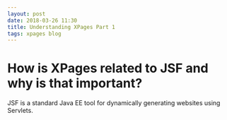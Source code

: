 ```yaml
---
layout: post
date: 2018-03-26 11:30
title: Understanding XPages Part 1
tags: xpages blog
---
```


# How is XPages related to JSF and why is that important?

JSF is a standard Java EE tool for dynamically generating websites using Servlets.